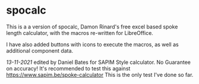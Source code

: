 # spocalc
This is a a version of spocalc, Damon Rinard's free excel based spoke length calculator, 
with the macros re-written for LibreOffice.

I have also added buttons with icons to execute the macros, as well as additional component data.

*13-11-2021* edited by Daniel Bates for SAPIM Style calculator. No Guarantee on accuracy!
It's recommended to test this against https://www.sapim.be/spoke-calculator
This is the only test I've done so far.